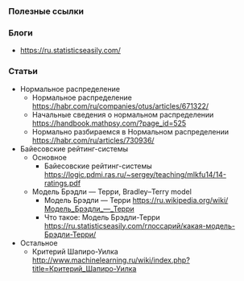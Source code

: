 
### Полезные ссылки

### Блоги

- https://ru.statisticseasily.com/

### Статьи

- Нормальное распределение
    - Нормальное распределение https://habr.com/ru/companies/otus/articles/671322/
    - Начальные сведения о нормальном распределении https://handbook.mathpsy.com/?page_id=525
    - Нормально разбираемся в Нормальном распределении https://habr.com/ru/articles/730936/
- Байесовские рейтинг-системы
    - Основное
        - Байесовские рейтинг-системы https://logic.pdmi.ras.ru/~sergey/teaching/mlkfu14/14-ratings.pdf
    - Модель Брэдли — Терри, Bradley–Terry model
        - Модель Брэдли — Терри https://ru.wikipedia.org/wiki/Модель_Брэдли_—_Терри
        - Что такое: Модель Брэдли-Терри https://ru.statisticseasily.com/глоссарий/какая-модель-Брэдли-Терри/
- Остальное
    - Критерий Шапиро-Уилка http://www.machinelearning.ru/wiki/index.php?title=Критерий_Шапиро-Уилка
